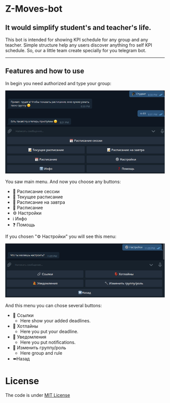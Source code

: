 # Z-Moves-bot


## It would simplify student's and teacher's life.
This bot is intended for showing KPI schedule for any group and any teacher. Simple structure help any users discover anything fro self KPI schedule.
So, our a little team create specially for you telegram bot. 
<hr>

## Features and how to use
In begin you need authorized and type your group:

![Start bot](https://github.com/danilos1/z-moves-bot/blob/main/Example_images/image_2020-12-10_20-31-38.png)

You saw main menu. And now you choose any buttons:
* 📆 Расписание сессии
* 📝 Текущее расписание
* 📝 Расписание на завтра
* 📝 Расписание 
* ⚙ Настройки
* ℹ Инфо
* ❓ Помощь

If you chosen "⚙ Настройки" you will see this menu:

![Setting menu](https://github.com/danilos1/z-moves-bot/blob/main/Example_images/image_2020-12-10_23-08-50.png)

And this menu you can chose several buttons:
* 🔗 Ссылки
     * Here show your added deadlines.
* 👺 Хотлайны
     * Here you put your deadline.
* 🔕 Уведомления
     * Here you put notifications. 
* 🔧 Изменить группу/роль
     * Here group and rule
* ⬅️Назад

# License
The code is under [MIT License](https://github.com/danilos1/z-moves-bot/blob/main/LICENSE)
